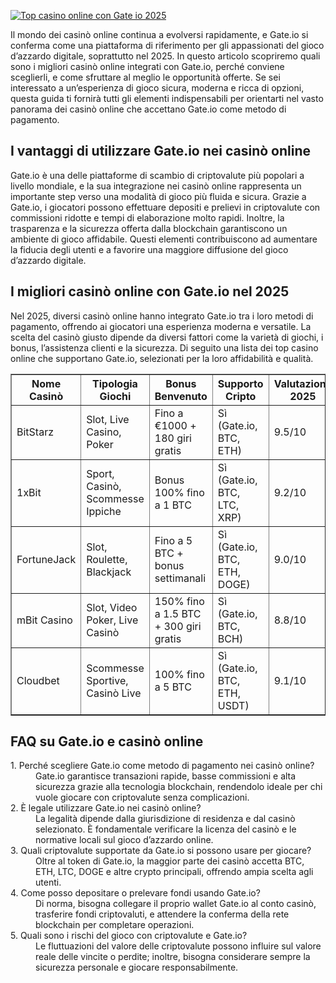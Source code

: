 [![Top casino online con Gate io 2025](https://123-caf.pages.dev/gitsignup.png)](https://vrmoo.ru/Bt82HjjY)

<div>     <p>Il mondo dei casinò online continua a evolversi rapidamente, e Gate.io si conferma come una piattaforma di riferimento per gli appassionati del gioco d’azzardo digitale, soprattutto nel 2025. In questo articolo scopriremo quali sono i migliori casinò online integrati con Gate.io, perché conviene sceglierli, e come sfruttare al meglio le opportunità offerte. Se sei interessato a un’esperienza di gioco sicura, moderna e ricca di opzioni, questa guida ti fornirà tutti gli elementi indispensabili per orientarti nel vasto panorama dei casinò online che accettano Gate.io come metodo di pagamento.</p>      <h2>I vantaggi di utilizzare Gate.io nei casinò online</h2>   <p>Gate.io è una delle piattaforme di scambio di criptovalute più popolari a livello mondiale, e la sua integrazione nei casinò online rappresenta un importante step verso una modalità di gioco più fluida e sicura. Grazie a Gate.io, i giocatori possono effettuare depositi e prelievi in criptovalute con commissioni ridotte e tempi di elaborazione molto rapidi. Inoltre, la trasparenza e la sicurezza offerta dalla blockchain garantiscono un ambiente di gioco affidabile. Questi elementi contribuiscono ad aumentare la fiducia degli utenti e a favorire una maggiore diffusione del gioco d’azzardo digitale.</p>      <h2>I migliori casinò online con Gate.io nel 2025</h2>   <p>Nel 2025, diversi casinò online hanno integrato Gate.io tra i loro metodi di pagamento, offrendo ai giocatori una esperienza moderna e versatile. La scelta del casinò giusto dipende da diversi fattori come la varietà di giochi, i bonus, l’assistenza clienti e la sicurezza. Di seguito una lista dei top casino online che supportano Gate.io, selezionati per la loro affidabilità e qualità.</p>      <table border="1" cellpadding="8" cellspacing="0" style="border-collapse: collapse; width: 100%;">     <thead>       <tr>         <th>Nome Casinò</th>         <th>Tipologia Giochi</th>         <th>Bonus Benvenuto</th>         <th>Supporto Cripto</th>         <th>Valutazione 2025</th>       </tr>     </thead>     <tbody>       <tr>         <td>BitStarz</td>         <td>Slot, Live Casino, Poker</td>         <td>Fino a €1000 + 180 giri gratis</td>         <td>Sì (Gate.io, BTC, ETH)</td>         <td>9.5/10</td>       </tr>       <tr>         <td>1xBit</td>         <td>Sport, Casinò, Scommesse Ippiche</td>         <td>Bonus 100% fino a 1 BTC</td>         <td>Sì (Gate.io, BTC, LTC, XRP)</td>         <td>9.2/10</td>       </tr>       <tr>         <td>FortuneJack</td>         <td>Slot, Roulette, Blackjack</td>         <td>Fino a 5 BTC + bonus settimanali</td>         <td>Sì (Gate.io, BTC, ETH, DOGE)</td>         <td>9.0/10</td>       </tr>       <tr>         <td>mBit Casino</td>         <td>Slot, Video Poker, Live Casinò</td>         <td>150% fino a 1.5 BTC + 300 giri gratis</td>         <td>Sì (Gate.io, BTC, BCH)</td>         <td>8.8/10</td>       </tr>       <tr>         <td>Cloudbet</td>         <td>Scommesse Sportive, Casinò Live</td>         <td>100% fino a 5 BTC</td>         <td>Sì (Gate.io, BTC, ETH, USDT)</td>         <td>9.1/10</td>       </tr>     </tbody>   </table>      <h2>FAQ su Gate.io e casinò online</h2>   <dl>     <dt>1. Perché scegliere Gate.io come metodo di pagamento nei casinò online?</dt>     <dd>Gate.io garantisce transazioni rapide, basse commissioni e alta sicurezza grazie alla tecnologia blockchain, rendendolo ideale per chi vuole giocare con criptovalute senza complicazioni.</dd>          <dt>2. È legale utilizzare Gate.io nei casinò online?</dt>     <dd>La legalità dipende dalla giurisdizione di residenza e dal casinò selezionato. È fondamentale verificare la licenza del casinò e le normative locali sul gioco d’azzardo online.</dd>          <dt>3. Quali criptovalute supportate da Gate.io si possono usare per giocare?</dt>     <dd>Oltre al token di Gate.io, la maggior parte dei casinò accetta BTC, ETH, LTC, DOGE e altre crypto principali, offrendo ampia scelta agli utenti.</dd>          <dt>4. Come posso depositare o prelevare fondi usando Gate.io?</dt>     <dd>Di norma, bisogna collegare il proprio wallet Gate.io al conto casinò, trasferire fondi criptovaluti, e attendere la conferma della rete blockchain per completare operazioni.</dd>          <dt>5. Quali sono i rischi del gioco con criptovalute e Gate.io?</dt>     <dd>Le fluttuazioni del valore delle criptovalute possono influire sul valore reale delle vincite o perdite; inoltre, bisogna considerare sempre la sicurezza personale e giocare responsabilmente.</dd>   </dl> </div>